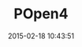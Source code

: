 ---
layout: post
title:  "POpen4"
repo:   "pka/popen4"
date:   2015-02-18 10:43:51
gemurl: http://github.com/pka/popen4
---